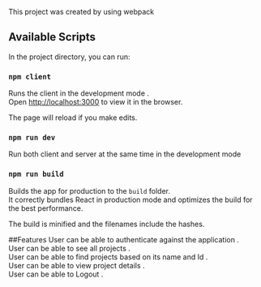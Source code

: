 This project was created by using webpack

## Available Scripts

In the project directory, you can run:

### `npm client`

Runs the client in the development mode .<br>
Open [http://localhost:3000](http://localhost:3000) to view it in the browser.

The page will reload if you make edits.<br>

### `npm run dev`

Run both client and server at the same time in the development mode

### `npm run build`

Builds the app for production to the `build` folder.<br>
It correctly bundles React in production mode and optimizes the build for the best performance.

The build is minified and the filenames include the hashes.<br>

##Features
User can be able to authenticate against the application .<br>
User can be able to see all projects .<br>
User can be able to find projects based on its name and Id .<br>
User can be able to view project details .<br>
User can be able to Logout .<br>
